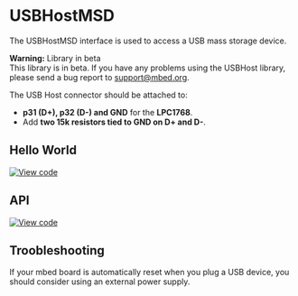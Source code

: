# USBHostMSD

The USBHostMSD interface is used to access a USB mass storage device.

<span class="warnings">**Warning:** Library in beta</br>This library is in beta. If you have any problems using the USBHost library, please send a bug report to [support@mbed.org](support@mbed.org). </span>

The USB Host connector should be attached to:

* **p31 (D+), p32 (D-) and GND** for the **LPC1768**.
* Add **two 15k resistors tied to GND on D+ and D-**.

## Hello World

[![View code](https://www.mbed.com/embed/?url=https://developer.mbed.org/users/samux/code/USBHostMSD_HelloWorld/)](https://developer.mbed.org/users/samux/code/USBHostMSD_HelloWorld/file/tip/main.cpp) 

## API

[![View code](https://www.mbed.com/embed/?url=https://developer.mbed.org/users/mbed_official/code/USBHost/)](https://developer.mbed.org/users/mbed_official/code/USBHost/file/tip/main.cpp) 

## Troobleshooting
If your mbed board is automatically reset when you plug a USB device, you should consider using an external power supply.


